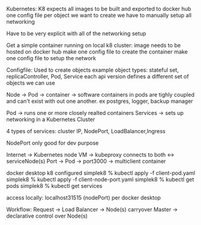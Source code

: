Kubernetes:
K8 expects all images to be built and exported to docker hub
one config file per object we want to create
we have to manually setup all networking

Have to be very explicit with all of the networking setup

Get a simple container running on local k8 cluster:
image needs to be hosted on docker hub
make one config file to create the container
make one config file to setup the network

Configfile:
Used to create objects
example object types: stateful set, replicaController, Pod, Service
each api version defines a different set of objects we can use

Node -> Pod -> container -> software
containers in pods are tighly coupled and can't exist with out one another. ex postgres, logger, backup manager

Pod -> runs one or more closely realted containers
Services -> sets up networking in a Kubernetes Cluster

4 types of services: cluster IP, NodePort, LoadBalancer,Ingress

NodePort only good for dev purpose

Internet -> Kubernetes node VM -> kubeproxy connects to both <-> serviceNode(s) Port -> Pod -> port3000 -> multiclient container

docker desktop k8 configured
simplek8 % kubectl apply -f client-pod.yaml
simplek8 % kubectl apply -f client-node-port.yaml
simplek8 % kubectl get pods
simplek8 % kubectl get services

access locally: localhost31515 (nodePort) per docker desktop

Workflow: Request -> Load Balancer -> Node(s) carryover
        Master -> declarative control over Node(s)
